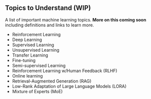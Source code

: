 ## Topics to Understand (WIP)

A list of important machine learning topics. **More on this coming soon** including definitions and links to learn more.
* Reinforcement Learning
* Deep Learning
* Supervised Learning
* Unsupervised Learning
* Transfer Learning
* Fine-tuning
* Semi-supervised Learning
* Reinforcement Learning w/Human Feedback (RLHF)
* Online learning
* Retrieval-Augmented Generation (RAG)
* Low-Rank Adaptation of Large Language Models (LORA)
* Mixture of Experts (MoE)